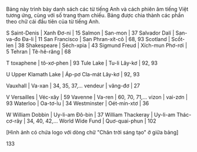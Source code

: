 Bảng này trình bày danh sách các từ tiếng Anh và cách phiên âm tiếng Việt tương ứng, cùng với số trang tham chiếu. Bảng được chia thành các phần theo chữ cái đầu tiên của từ tiếng Anh.

S
Saint-Denis | Xanh Đơ-ni | 15
Salmon | San-mon | 37
Salvador Dalí | San-va-đo Đa-li | 11
San Francisco | San Phran-xít-cô | 68, 93
Scotland | Scốt-len | 38
Shakespeare | Séch-xpia | 43
Sigmund Freud | Xích-mun Phơ-rơi | 5
Tehran | Tê-hê-răng | 68

T
toxaphene | tô-xơ-phen | 93
Tule Lake | Tu-li Lây-kơ | 92, 93

U
Upper Klamath Lake | Áp-pơ Cla-mát Lây-kơ | 92, 93

Vauxhall | Va-xan | 34, 35, 37,...
vendeur | văng-đơ | 27

V
Versailles | Véc-xây | 59
Vavenne | Va-ren | 60, 70, 71,...
vizon | vai-zơn | 93
Waterloo | Oa-tơ-lu | 34
Westminster | Oét-min-xtơ | 36

W
William Dobbin | Uy-li-am Đô-bin | 37
William Thackeray | Uy-li-am Thác-cơ-rây | 34, 40, 42,...
World Wide Fund | Quơ-quai-phun | 102

[Hình ảnh có chứa logo với dòng chữ "Chân trời sáng tạo" ở giữa bảng]

133